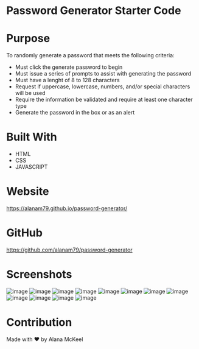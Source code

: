 # Password Generator Starter Code

# Purpose
To randomly generate a password that meets the following criteria: 
* Must click the generate password to begin
* Must issue a series of prompts to assist with generating the password
* Must have a lenght of 8 to 128 characters
* Request if uppercase, lowercase, numbers, and/or special characters will be used
* Require the information be validated and require at least one character type
* Generate the password in the box or as an alert

# Built With
* HTML
* CSS
* JAVASCRIPT

# Website
https://alanam79.github.io/password-generator/

# GitHub
https://github.com/alanam79/password-generator


# Screenshots
![image](https://user-images.githubusercontent.com/97997865/163635590-c8d55050-428b-4e0e-aa3b-3b309004f9d5.png)
![image](https://user-images.githubusercontent.com/97997865/163635629-65b9237d-5740-414c-825e-1054469e0937.png)
![image](https://user-images.githubusercontent.com/97997865/163635642-3a7a5c3d-e587-4443-883b-3de576b21a16.png)
![image](https://user-images.githubusercontent.com/97997865/163635662-f58895c6-d154-4e00-a19e-0f81cb40c1e1.png)
![image](https://user-images.githubusercontent.com/97997865/163635682-90a75473-31f8-40c2-bed2-6c63e2d0adde.png)
![image](https://user-images.githubusercontent.com/97997865/163635686-7347e166-abea-48a6-aae2-cd1abdfe86fe.png)
![image](https://user-images.githubusercontent.com/97997865/163635690-a1a8411d-838e-420d-a824-6bd8ff31497d.png)
![image](https://user-images.githubusercontent.com/97997865/163635698-e068e3d1-dcc0-44bc-9697-fc80d3ecdc37.png)
![image](https://user-images.githubusercontent.com/97997865/163635710-57681113-1d55-4215-997d-842fac9890d9.png)
![image](https://user-images.githubusercontent.com/97997865/163635719-f8caa2f7-9ee1-4d78-8911-b811b6dc712c.png)
![image](https://user-images.githubusercontent.com/97997865/163635727-5d37e309-32e4-4f61-a862-762c0c8fcc9c.png)
![image](https://user-images.githubusercontent.com/97997865/163635742-42a53ce9-54af-445c-95f3-0abad4130d3b.png)

# Contribution
Made with ❤️ by Alana McKeel
